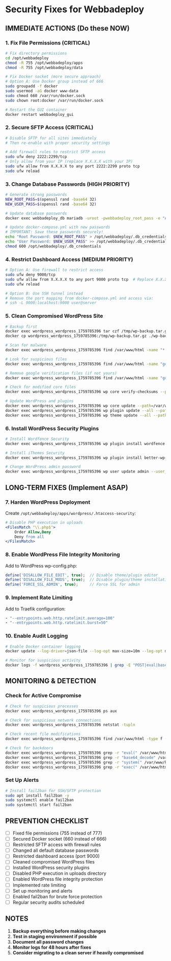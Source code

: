 # Security Fixes for Webbadeploy

## IMMEDIATE ACTIONS (Do these NOW)

### 1. Fix File Permissions (CRITICAL)
```bash
# Fix directory permissions
cd /opt/webbadeploy
chmod -R 755 /opt/webbadeploy/apps
chmod -R 755 /opt/webbadeploy/data

# Fix Docker socket (more secure approach)
# Option A: Use Docker group instead of 666
sudo groupadd -f docker
sudo usermod -aG docker www-data
sudo chmod 660 /var/run/docker.sock
sudo chown root:docker /var/run/docker.sock

# Restart the GUI container
docker restart webbadeploy_gui
```

### 2. Secure SFTP Access (CRITICAL)
```bash
# Disable SFTP for all sites immediately
# Then re-enable with proper security settings

# Add firewall rules to restrict SFTP access
sudo ufw deny 2222:2299/tcp
# Only allow from your IP (replace X.X.X.X with your IP)
sudo ufw allow from X.X.X.X to any port 2222:2299 proto tcp
sudo ufw reload
```

### 3. Change Database Passwords (HIGH PRIORITY)
```bash
# Generate strong passwords
NEW_ROOT_PASS=$(openssl rand -base64 32)
NEW_USER_PASS=$(openssl rand -base64 32)

# Update database passwords
docker exec webbadeploy_db mariadb -uroot -pwebbadeploy_root_pass -e "ALTER USER 'root'@'%' IDENTIFIED BY '$NEW_ROOT_PASS'; ALTER USER 'webbadeploy'@'%' IDENTIFIED BY '$NEW_USER_PASS'; FLUSH PRIVILEGES;"

# Update docker-compose.yml with new passwords
# IMPORTANT: Save these passwords securely!
echo "Root Password: $NEW_ROOT_PASS" > /opt/webbadeploy/.db_credentials
echo "User Password: $NEW_USER_PASS" >> /opt/webbadeploy/.db_credentials
chmod 600 /opt/webbadeploy/.db_credentials
```

### 4. Restrict Dashboard Access (MEDIUM PRIORITY)
```bash
# Option A: Use firewall to restrict access
sudo ufw deny 9000/tcp
sudo ufw allow from X.X.X.X to any port 9000 proto tcp  # Replace X.X.X.X with your IP
sudo ufw reload

# Option B: Use SSH tunnel instead
# Remove the port mapping from docker-compose.yml and access via:
# ssh -L 9000:localhost:9000 user@server
```

### 5. Clean Compromised WordPress Site
```bash
# Backup first
docker exec wordpress_wordpress_1759785396 tar czf /tmp/wp-backup.tar.gz /var/www/html
docker cp wordpress_wordpress_1759785396:/tmp/wp-backup.tar.gz ./wp-backup-$(date +%Y%m%d).tar.gz

# Scan for malware
docker exec wordpress_wordpress_1759785396 find /var/www/html -name "*.php" -type f -mtime -7 -ls

# Look for suspicious files
docker exec wordpress_wordpress_1759785396 find /var/www/html -name "google*.html" -o -name "*.suspected" -o -name "*.bak.php"

# Remove google verification files (if not yours)
docker exec wordpress_wordpress_1759785396 find /var/www/html -name "google*.html" -delete

# Check for modified core files
docker exec wordpress_wordpress_1759785396 wp core verify-checksums --path=/var/www/html --allow-root

# Update WordPress and plugins
docker exec wordpress_wordpress_1759785396 wp core update --path=/var/www/html --allow-root
docker exec wordpress_wordpress_1759785396 wp plugin update --all --path=/var/www/html --allow-root
docker exec wordpress_wordpress_1759785396 wp theme update --all --path=/var/www/html --allow-root
```

### 6. Install WordPress Security Plugins
```bash
# Install Wordfence Security
docker exec wordpress_wordpress_1759785396 wp plugin install wordfence --activate --path=/var/www/html --allow-root

# Install iThemes Security
docker exec wordpress_wordpress_1759785396 wp plugin install better-wp-security --activate --path=/var/www/html --allow-root

# Change WordPress admin password
docker exec wordpress_wordpress_1759785396 wp user update admin --user_pass="$(openssl rand -base64 24)" --path=/var/www/html --allow-root
```

## LONG-TERM FIXES (Implement ASAP)

### 7. Harden WordPress Deployment
Create `/opt/webbadeploy/apps/wordpress/.htaccess-security`:
```apache
# Disable PHP execution in uploads
<FilesMatch "\\.php$">
    Order Allow,Deny
    Deny from all
</FilesMatch>
```

### 8. Enable WordPress File Integrity Monitoring
Add to WordPress wp-config.php:
```php
define('DISALLOW_FILE_EDIT', true);  // Disable theme/plugin editor
define('DISALLOW_FILE_MODS', true);  // Disable plugin/theme installation from dashboard
define('FORCE_SSL_ADMIN', true);     // Force SSL for admin
```

### 9. Implement Rate Limiting
Add to Traefik configuration:
```yaml
- "--entrypoints.web.http.ratelimit.average=100"
- "--entrypoints.web.http.ratelimit.burst=50"
```

### 10. Enable Audit Logging
```bash
# Enable Docker container logging
docker update --log-driver=json-file --log-opt max-size=10m --log-opt max-file=3 wordpress_wordpress_1759785396

# Monitor for suspicious activity
docker logs -f wordpress_wordpress_1759785396 | grep -E "POST|eval|base64"
```

## MONITORING & DETECTION

### Check for Active Compromise
```bash
# Check for suspicious processes
docker exec wordpress_wordpress_1759785396 ps aux

# Check for suspicious network connections
docker exec wordpress_wordpress_1759785396 netstat -tupln

# Check recent file modifications
docker exec wordpress_wordpress_1759785396 find /var/www/html -type f -mtime -1 -ls

# Check for backdoors
docker exec wordpress_wordpress_1759785396 grep -r "eval(" /var/www/html --include="*.php"
docker exec wordpress_wordpress_1759785396 grep -r "base64_decode" /var/www/html --include="*.php"
docker exec wordpress_wordpress_1759785396 grep -r "system(" /var/www/html --include="*.php"
docker exec wordpress_wordpress_1759785396 grep -r "exec(" /var/www/html --include="*.php"
```

### Set Up Alerts
```bash
# Install fail2ban for SSH/SFTP protection
sudo apt install fail2ban -y
sudo systemctl enable fail2ban
sudo systemctl start fail2ban
```

## PREVENTION CHECKLIST

- [ ] Fixed file permissions (755 instead of 777)
- [ ] Secured Docker socket (660 instead of 666)
- [ ] Restricted SFTP access with firewall rules
- [ ] Changed all default database passwords
- [ ] Restricted dashboard access (port 9000)
- [ ] Cleaned compromised WordPress files
- [ ] Installed WordPress security plugins
- [ ] Disabled PHP execution in uploads directory
- [ ] Enabled WordPress file integrity protection
- [ ] Implemented rate limiting
- [ ] Set up monitoring and alerts
- [ ] Enabled fail2ban for brute force protection
- [ ] Regular security audits scheduled

## NOTES

1. **Backup everything before making changes**
2. **Test in staging environment if possible**
3. **Document all password changes**
4. **Monitor logs for 48 hours after fixes**
5. **Consider migrating to a clean server if heavily compromised**
